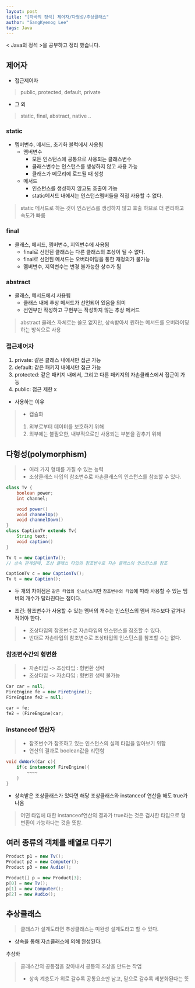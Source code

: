 ```yaml
---
layout: post
title: "[자바의 정석] 제어자/다형성/추상클래스"
author: "SangKyenog Lee"
tags: Java
---
```


< Java의 정석 >을 공부하고 정리 했습니다. 

## 제어자

- 접근제어자
> public, protected, default, private

- 그 외
> static, final, abstract, native ..

### static
- 멤버변수, 메서드, 초기화 블럭에서 사용됨
    - 멤버변수
        - 모든 인스턴스에 공통으로 사용되는 클래스변수
        - 클래스변수는 인스턴스를 생성하지 않고 사용 가능
        - 클래스가 메모리에 로드될 때 생성
    - 메서드
        - 인스턴스를 생성하지 않고도 호출이 가능
        - static메서드 내에서는 인스턴스멤버들을 직접 사용할 수 없다.

> static 메서드로 하는 것이 인스턴스를 생성하지 않고 호출 하므로 더 편리하고 속도가 빠름

### final
- 클래스, 메서드, 멤버변수, 지역변수에 사용됨
    - final로 선언된 클래스는 다른 클래스의 조상이 될 수 없다.
    - final로 선언된 메서드는 오버라이딩을 통한 재정의가 불가능
    - 멤버변수, 지역변수는 변경 불가능한 상수가 됨

### abstract
- 클래스, 메서드에서 사용됨
    - 클래스 내에 추상 메서드가 선언되어 있음을 의미
    - 선언부만 작성하고 구현부는 작성하지 않는 추상 메서드

> abstract 클래스 자체로는 쓸모 없지만, 상속받아서 원하는 메서드를 오버라이딩 하는 방식으로 사용

### 접근제어자
1. private: 같은 클래스 내에서만 접근 가능
2. default: 같은 패키지 내에서만 접근 가능
3. protected: 같은 패키지 내에서, 그리고 다른 패키지의 자손클래스에서 접근이 가능
4. public: 접근 제한 x

- 사용하는 이유
> - 캡슐화
> 1. 외부로부터 데이터를 보호하기 위해
> 2. 외부에는 불필요한, 내부적으로만 사용되는 부분을 감추기 위해


## 다형성(polymorphism)
> - 여러 가지 형태를 가질 수 있는 능력
> - 조상클래스 타입의 참조변수로 자손클래스의 인스턴스를 참조할 수 있다.

```java
class Tv {
    boolean power;
    int channel;

    void power()
    void channelUp()
    void channelDown()
}
class CaptionTv extends Tv{
    String text;
    void caption()
}

Tv t = new CaptionTv(); 
// 상속 관계일때, 조상 클래스 타입의 참조변수로 자손 클래스의 인스턴스를 참조
```
```java
CaptionTv c = new CaptionTv();
Tv t = new Caption();
```
- 두 개의 차이점은 `같은 타입의 인스턴스지`만 `참조변수의 타입`에 따라 사용할 수 있는 멤버의 개수가 달라진다는 점이다.

- 조건: 참조변수가 사용할 수 있는 멤버의 개수는 인스턴스의 멤버 개수보다 같거나 적어야 한다.
> - 조상타입의 참조변수로 자손타입의 인스턴스를 참조할 수 있다.
> - 반대로 자손타입의 참조변수로 조상타입의 인스턴스를 참조할 수는 없다.

### 참조변수간의 형변환
> - 자손타입 -> 조상타입 : 형변환 생략
> - 조상타입 -> 자손타입 : 형변환 생략 불가능
```java
Car car = null;
FireEngine fe = new FireEngine();
FireEngine fe2 = null;

car = fe;
fe2 = (FireEngine)car;
```

### instanceof 연산자
> - 참조변수가 참조하고 있는 인스턴스의 실제 타입을 알아보기 위함
> - 연산의 결과로 boolean값을 리턴함

```java
void doWork(Car c){
    if(c instanceof FireEngine){
        ~~~~
    }
}
```
- 상속받은 조상클래스가 있다면 해당 조상클래스와 instanceof 연산을 해도 true가 나옴
> 어떤 타입에 대한 instanceof연산의 결과가 true라는 것은 검사한 타입으로 형변환이 가능하다는 것을 뜻함.

## 여러 종류의 객체를 배열로 다루기
```java
Product p1 = new Tv();
Product p2 = new Computer();
Product p3 = new Audio();

Product[] p = new Product[3];
p[0] = new Tv();
p[1] = new Computer();
p[2] = new Audio();

```

## 추상클래스
> 클래스가 설계도라면 추상클래스는 미완성 설계도라고 할 수 있다.
- 상속을 통해 자손클래스에 의해 완성된다.

추상화
> 클래스간의 공통점을 찾아내서 공통의 조상을 만드는 작업
> - 상속 계층도가 위로 갈수록 공통요소만 남고, 밑으로 갈수록 세분화된다는 뜻
